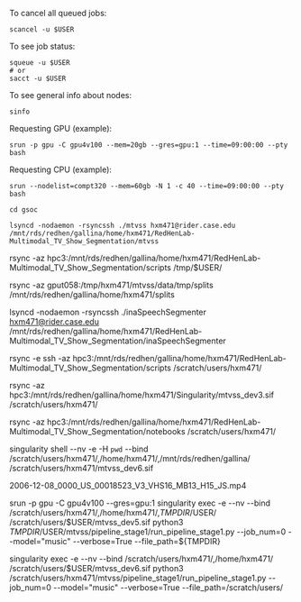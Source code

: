 

To cancel all queued jobs:
```
scancel -u $USER
```

To see job status:
```
squeue -u $USER 
# or
sacct -u $USER
```

To see general info about nodes:
```
sinfo
```

Requesting GPU (example):
```
srun -p gpu -C gpu4v100 --mem=20gb --gres=gpu:1 --time=09:00:00 --pty bash 
```

Requesting CPU (example):
```
srun --nodelist=compt320 --mem=60gb -N 1 -c 40 --time=09:00:00 --pty bash 
```

```
cd gsoc

lsyncd -nodaemon -rsyncssh ./mtvss hxm471@rider.case.edu /mnt/rds/redhen/gallina/home/hxm471/RedHenLab-Multimodal_TV_Show_Segmentation/mtvss
```

rsync -az hpc3:/mnt/rds/redhen/gallina/home/hxm471/RedHenLab-Multimodal_TV_Show_Segmentation/scripts /tmp/$USER/

rsync -az gput058:/tmp/hxm471/mtvss/data/tmp/splits /mnt/rds/redhen/gallina/home/hxm471/splits

lsyncd -nodaemon -rsyncssh ./inaSpeechSegmenter hxm471@rider.case.edu /mnt/rds/redhen/gallina/home/hxm471/RedHenLab-Multimodal_TV_Show_Segmentation/inaSpeechSegmenter





rsync -e ssh -az hpc3:/mnt/rds/redhen/gallina/home/hxm471/RedHenLab-Multimodal_TV_Show_Segmentation/scripts /scratch/users/hxm471/




rsync -az hpc3:/mnt/rds/redhen/gallina/home/hxm471/Singularity/mtvss_dev3.sif /scratch/users/hxm471/

rsync -az hpc3:/mnt/rds/redhen/gallina/home/hxm471/RedHenLab-Multimodal_TV_Show_Segmentation/notebooks /scratch/users/hxm471/


singularity shell --nv -e -H `pwd` --bind /scratch/users/hxm471/,/home/hxm471/,/mnt/rds/redhen/gallina/ /scratch/users/hxm471/mtvss_dev6.sif

2006-12-08_0000_US_00018523_V3_VHS16_MB13_H15_JS.mp4



srun -p gpu -C gpu4v100 --gres=gpu:1 singularity exec -e --nv --bind /scratch/users/hxm471/,/home/hxm471/,$TMPDIR/$USER/ /scratch/users/$USER/mtvss_dev5.sif python3 $TMPDIR/$USER/mtvss/pipeline_stage1/run_pipeline_stage1.py --job_num=0 --model="music" --verbose=True --file_path=${TMPDIR}

singularity exec -e --nv --bind /scratch/users/hxm471/,/home/hxm471/ /scratch/users/$USER/mtvss_dev6.sif python3 /scratch/users/hxm471/mtvss/pipeline_stage1/run_pipeline_stage1.py --job_num=0 --model="music" --verbose=True --file_path=/scratch/users/